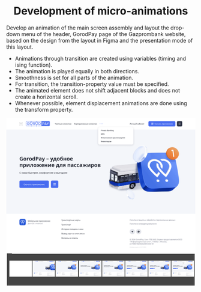 <h1 align="center">Development of micro-animations</h1>
<p>Develop an animation of the main screen assembly and layout the drop-down menu of the header, GorodPay page of the Gazprombank website, based on the design from the layout in Figma and the presentation mode of this layout.</p>
<ul>
  <li>Animations through transition are created using variables (timing and ising function).</li>
  <li>The animation is played equally in both directions.</li>
  <li>Smoothness is set for all parts of the animation.</li>
  <li>For transition, the transition-property value must be specified.</li>
  <li>The animated element does not shift adjacent blocks and does not create a horizontal scroll.</li>
  <li>Whenever possible, element displacement animations are done using the transform property.</li>
</ul>
<img src="assets/ui.png" alt="шаблон ui-kit" align="center">
<img src="assets/ui2.png" alt="шаблон ui-kit" align="center">
